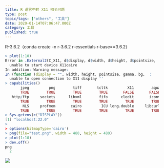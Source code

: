 ```yaml
---
title: R 语言中的 X11 相关问题
type: post
topic/tags: ["others", "工具"]
date: 2020-01-14T07:06:47.000Z
category: 工具
published: true
---
```


R-3.6.2（conda create -n r-3.6.2 r-essentials r-base==3.6.2）

```r
> plot(1:10)
Error in .External2(C_X11, d$display, d$width, d$height, d$pointsize,  :
  unable to start device X11cairo
In addition: Warning message:
In (function (display = "", width, height, pointsize, gamma, bg,  :
  unable to open connection to X11 display ''
> capabilities()
       jpeg         png        tiff       tcltk         X11        aqua
       TRUE        TRUE        TRUE        TRUE       FALSE       FALSE
   http/ftp     sockets      libxml        fifo      cledit       iconv
       TRUE        TRUE        TRUE        TRUE        TRUE        TRUE
        NLS     profmem       cairo         ICU long.double     libcurl
       TRUE        TRUE        TRUE        TRUE        TRUE        TRUE
> Sys.getenv(c("DISPLAY"))
[1] "localhost:22.0"
>
> options(bitmapType='cairo')             
> png(file="test.png", width = 480, height = 480)
> plot(1:10)
> dev.off()
png
  2          
```

![](https://qiniu.bioinit.com/yuque/0/2020/png/126032/1578988915325-bfbf1c72-f5a2-488a-a023-4006145b0c3c.png#align=left&display=inline&height=518&name=image.png&originHeight=518&originWidth=496&size=38389&status=done&style=none&width=496)
